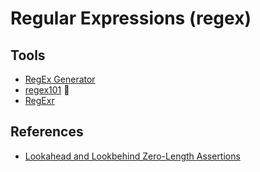 # Regular Expressions (regex)

<!--
\[([^\](.+)\[\r\n]*)\]
<$1>

[^(]
-->

## Tools

- [RegEx Generator](https://retool.com/utilities/regex-generator)
- [regex101](https://regex101.com/) 🌟
- [RegExr](https://regexr.com/)

## References

- [Lookahead and Lookbehind Zero-Length Assertions](https://www.regular-expressions.info/lookaround.html)

